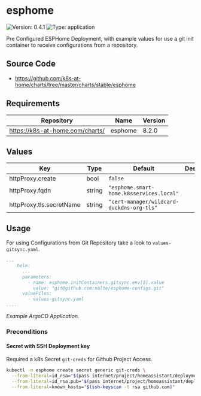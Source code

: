 # esphome

![Version: 0.4.1](https://img.shields.io/badge/Version-0.4.1-informational?style=flat-square) ![Type: application](https://img.shields.io/badge/Type-application-informational?style=flat-square)

Pre Configured ESPHome Deployment, with example values for use a git init container to receive configurations from a repository.

## Source Code

* <https://github.com/k8s-at-home/charts/tree/master/charts/stable/esphome>

## Requirements

| Repository | Name | Version |
|------------|------|---------|
| https://k8s-at-home.com/charts/ | esphome | 8.2.0 |

## Values

| Key | Type | Default | Description |
|-----|------|---------|-------------|
| httpProxy.create | bool | `false` |  |
| httpProxy.fqdn | string | `"esphome.smart-home.k8sservices.local"` |  |
| httpProxy.tls.secretName | string | `"cert-manager/wildcard-duckdns-org-tls"` |  |

## Usage

For using Configurations from Git Repository take a look to `values-gitsync.yaml`.

```yaml
...
    helm:
      ...
      parameters:
        - name: esphome.initContainers.gitsync.env[1].value
          value: "git@github.com:nolte/esphome-configs.git"
      valueFiles:
        - values-gitsync.yaml
....
```
*Example ArgoCD Application.*

### Preconditions

#### Secret with SSH Deployment key

Required a k8s Secret `git-creds` for Github Project Access.

```sh
kubectl -n esphome create secret generic git-creds \
  --from-literal=id_rsa="$(pass internet/project/homeassistant/deploymentkey/id_rsa)" \
  --from-literal=id_rsa.pub="$(pass internet/project/homeassistant/deploymentkey/id_rsa.pub)" \
  --from-literal=known_hosts="$(ssh-keyscan -t rsa github.com)"
```

